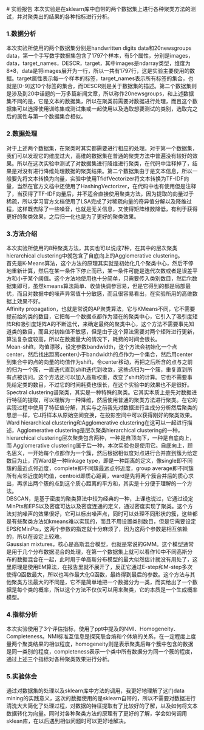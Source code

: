 ﻿﻿# 实验报告
本次实验是在sklearn库中自带的两个数据集上进行各种聚类方法的测试，并对聚类出的结果的各种指标进行分析。  
### 1.数据分析  
本次实验所使用的两个数据集分别是handwritten digits data和20newsgroups data，第一个手写数字数据集包含了1797个样本，有5个属性，分别是images，data，target_names，DESCR，target，其中images是ndarray类型，维度为8*8，data是将images展开为一行，所以一共有1797行，这是实验主要使用的数据。target属性表示每一个样本的标签，target_names表示所有标签的集合，也就是[0-9]这10个标签的集合，而DESCR则是关于数据集的描述。第二个数据集则是涉及到20中话题的一万多篇新闻文章，所以称作20newsgroups，和上述数据集不同的是，它是文本的数据集，所以在聚类前需要对数据进行处理，而且这个数据集可以选择使用训练集或测试集或一起使用以及选取想要测试的类别，选取完之后的属性与第一个数据集合相似。  
### 2.数据处理
对于上述两个数据集，在聚类时其实都需要进行相应的处理。对于第一个数据集，我们可以发现它的维度过大，高维的数据集在普通的聚类方法中普遍没有较好的效果。所以在这次实验中测试了对数据集进行降维进行聚类，在代码中注释掉了，结果是对没有进行降维处理数据的聚类结果。第二个数据集由于是文本信息，所以一般要先将文本转换为向量，实验中使用TfidfVectorizer将文本转换为TF-IDF向量，当然在官方文档中还使用了HashingVectorizer，在代码中也有使用但是注释了，当获得了TF-IDF向量后，并不适合直接使用聚类方法，因为提取的向量过于稀疏，所以学习官方文档使用了LSA完成了对稀疏向量的奇异值分解以及降维过程，这样既去除了一些噪音，也就是无关信息，又使得矩阵维数降低，有利于获得更好的聚类效果，之后归一化也是为了更好的聚类效果。
### 3.方法介绍
本次实验所使用的8种聚类方法，其实也可以说成7种，在其中的层次聚类hierarchical clustering中就包含了自底向上的Agglomerative clustering。  
首先是K-Means算法，这个方法的原理其实就是初始化几个聚类中心，然后不停地重新计算，然后在某一条件下停止而已，某一条件可能是迭代次数或者是误差平方和小于某个阈值。这个方法地使用也十分简单，只需要传入类别数目，然后fit数据集即可，虽然kmeans算法简单、收敛快调参容易，但是它得到的都是局部最优，而且对数据中的噪声异常值十分敏感，而且很容易看出，在实验所用的高维数据上效果不好。  
Affinity propagation，也就是常说的AP聚类算法，它与KMeans不同，它不需要提前给的类的数目，它把每一个数据点都作为潜在的聚类中心，它引入了吸引度矩阵R和吸引度矩阵A的不断迭代，来确定最终的聚类中心，这个方法不需要事先知道类的数目，而且对初始值不敏感，但是由于这个算法需要对两个矩阵进行更新，算法复杂度较高，所以在数据量大的情况下，耗费的时间会很长。  
Mean-shift，均值漂移，设定参数bandwidth，这个方法会初始化一个点center，然后找出距离center小于bandwidth的点作为一个集合，然后用center到集合中的点的向量的均值作为shift，令center移动，再把之后所含的点与之前的归为一个簇，一直迭代直到shift迭代到收敛，这些点归为一个簇，重复直到所有点被访问。这个方法还可以加入高斯权重，改变了shift的计算。它也不需要事先给定类的数目，不过它的时间耗费也很长，在这个实验中的效果也不是很好。  
Spectral clustering谱聚类，其实是一种特殊的聚类。它其实本质上是先对数据进行特征的提取，可以理解为一种降维，然后使用普通的聚类方法进行聚类。在它的实现过程中使用了特征值分解，其实与之前我先对数据进行主成分分析然后聚类的思想一样，它J将样本从原始空间变换，在投影空间中可以获得刚好的聚类效果。
Ward hierarchical clustering和Agglomerative clustering在这可以一起进行描述，Agglomerative clustering是层次聚类hierarchical clustering的一种，hierarchical clustering层次聚类包含两种，一种是自顶向下，一种是自底向上，而
Agglomerative clustering属于后一种，本次实验也是使用它。自底向上，顾名思义，一开始每个点都作为一个簇，然后根据相似度对点进行合并直到簇为给定数目为止，而Ward是一种linkage type，即是一种距离的定义，像single即不同簇的最近点邻近度，complete即不同簇最远点邻近度，group average即不同簇所有点邻近度的均值，centroid即质心距离，ward是先将两个簇合并后的质心求出，再求出两个簇的点到这个质心距离的平方和，其实是十分便于理解的一个方法。  
DBSCAN，是基于密度的聚类算法中较为经典的一种，上课也说过，它通过设定MinPts和EPS以及密度可达以及密度连通的定义，通过密度实现了聚类。这个方法对抗噪声的效果很好，它可以标出噪声点，同时可以处理不同形状的簇，这些都是有些聚类方法如kmeans难以实现的，而且不用设置类别数目，但是它需要设定EPS和MinPts，这两个参数的指定就十分麻烦了，因为这两个参数是相互依赖的，所以在设定上较难。  
Gaussian mixtures，核心是高斯混合模型，也就是常说的GMM。这个模型通常是用于几个分布数据混合的处理，在第一个数据集上就可以看作10中不同高斯分布的数据混合在一起，此时用于单高斯分布模型的最大似然估计就没有用处了，这里原理是使用EM算法，在报告里就不展开了，反正它通过E-step和M-step多次使得Q函数最大，所以也叫作最大化Q函数，最终得到最后的参数。这个方法与其他聚类方法最大的不同是，它不是简单地把一个数据分为一类，而实给出了一个数据是每个类的概率，所以这个方法不仅仅可以用来聚类，它的本质是一个生成概率模型。
### 4.指标分析
本次实验使用了3个评估指标，使用了ppt中提及的NMI、Homogeneity、Completeness。NMI标准互信息是探究联合熵和个体熵的关系，在一定程度上度量两个聚类结果的相似程度，homogeneity则是表示聚类后每个簇中包含的数据是同一类别的程度，completeness表示一个类中所有数据分为同一个簇的程度，通过上述三个指标对各种聚类效果进行分析。  
### 5.实验体会
通过对数据集的处理以及sklearn库中方法的调用，我更好地理解了这门data mining的实践意义，这次的数据使用的是sklearn自带的，所以不需要对数据进行清洗大大简化了处理过程，对数据的特征提取有了比较好的了解，以及如何将文本数据转化为向量。同时对各种聚类方法的原理有了更好的了解，学会如何调用sklean库，在以后遇到相似问题时可以更好地解决。



